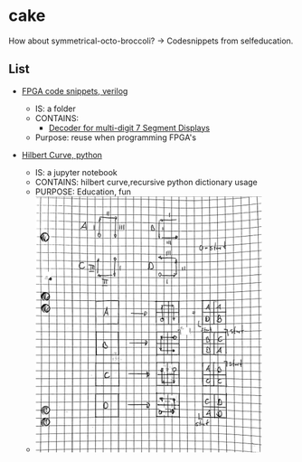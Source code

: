 # cake
How about symmetrical-octo-broccoli? -> Codesnippets from selfeducation.

## List
* [FPGA code snippets, verilog](https://github.com/pgreendale/cake/tree/main/FPGA%20-%20Verilog)
  * IS: a folder
  * CONTAINS:
    * [Decoder for multi-digit 7 Segment Displays](https://github.com/pgreendale/cake/blob/main/FPGA%20-%20Verilog/decoder_7seg.v) 
  * Purpose: reuse when programming FPGA's
 
  
* [Hilbert Curve, python](https://github.com/pgreendale/cake/blob/main/Hilbert_Python.ipynb) 
  * IS: a jupyter notebook 
  * CONTAINS: hilbert curve,recursive python dictionary usage
  * PURPOSE: Education, fun
  * <img src="https://github.com/pgreendale/cake/blob/main/Hilbert_curve_patterns.jpg" alt="drawing" width="400"/>

